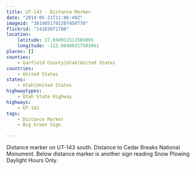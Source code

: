 ```yaml
---
title: UT-143 - Distance Marker
date: "2014-05-21T11:06:49Z"
imageid: "3814051792207450770"
flickrid: "14183071780"
location:
    latitude: 37.694911511565095
    longitude: -112.66400317503661
places: []
counties:
    - Garfield County|Utah|United States
countries:
    - United States
states:
    - Utah|United States
highwaytypes:
    - Utah State Highway
highways:
    - UT-143
tags:
    - Distance Marker
    - Big Green Sign

---
```

Distance marker on UT-143 south.  Distance to Cedar Breaks National Monument.  Below distance marker is another sign reading Snow Plowing Daylight Hours Only.